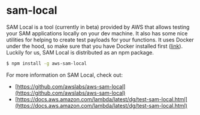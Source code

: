 # sam-local
SAM Local is a tool (currently in beta) provided by AWS that allows testing your SAM applications locally on your dev machine.  It also has some nice utilities for helping to create test payloads for your functions. It uses Docker under the hood, so make sure that you have Docker installed first ([link](https://docs.docker.com/docker-for-mac/install/)). Luckily for us, SAM Local is distributed as an npm package.

```bash
$ npm install -g aws-sam-local
```

For more information on SAM Local, check out:
* [https://github.com/awslabs/aws-sam-local](https://github.com/awslabs/aws-sam-local)
* [https://docs.aws.amazon.com/lambda/latest/dg/test-sam-local.html](https://docs.aws.amazon.com/lambda/latest/dg/test-sam-local.html)